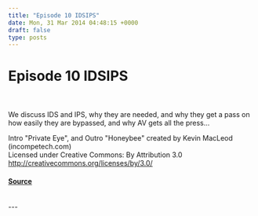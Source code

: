 ```yaml
---
title: "Episode 10 IDSIPS"
date: Mon, 31 Mar 2014 04:48:15 +0000
draft: false
type: posts
---
```

# Episode 10 IDSIPS

<br/>

<br/>
We discuss IDS and IPS, why they are needed, and why they get a pass on how easily they are bypassed, and why AV gets all the press...

Intro "Private Eye", and Outro "Honeybee" created by Kevin MacLeod (incompetech.com)   
Licensed under Creative Commons: By Attribution 3.0  
http://creativecommons.org/licenses/by/3.0/

#### [Source](http://brakeingsecurity.com/episode-10-idsips)

<br/>
---
